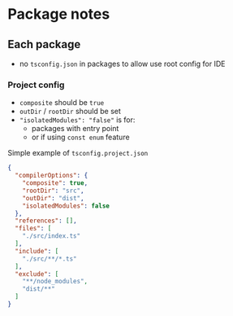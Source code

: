 # Package notes

## Each package

- no `tsconfig.json` in packages to allow use root config for IDE

### Project config

- `composite` should be `true`
- `outDir` / `rootDir` should be set
- `"isolatedModules": "false"` is for:
    - packages with entry point
    - or if using `const enum` feature

Simple example of `tsconfig.project.json`
```json
{
  "compilerOptions": {
    "composite": true,
    "rootDir": "src",
    "outDir": "dist",
    "isolatedModules": false
  },
  "references": [],
  "files": [
    "./src/index.ts"
  ],
  "include": [
    "./src/**/*.ts"
  ],
  "exclude": [
    "**/node_modules",
    "dist/**"
  ]
}
```
